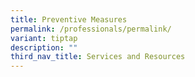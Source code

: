 ```yaml
---
title: Preventive Measures
permalink: /professionals/permalink/
variant: tiptap
description: ""
third_nav_title: Services and Resources
---
```

